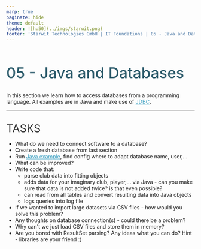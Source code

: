 ```yaml
---
marp: true
paginate: hide
theme: default 
header: ![h:50](../imgs/starwit.png)
footer: 'Starwit Technologies GmbH | IT Foundations | 05 - Java and Databases'
---
```


<style>
header {
  text-align: right;
  font-size: 0.7rem;
  color: #bbb;
  margin: 20px;
  left: 0px;
  right: 0px;
  padding-top: 5px;
}
footer {
  font-size: 0.7rem;
  color: #bbb;
}
section.lead {
  text-align: left;
  margin-bottom: 40px;
}
section {
  font-size: 1.2rem;
}
section.lead h1 {
  text-align: center;
  font-size: 2.5rem;
  font-weight: 600;
}
section.linked footer {
  display: none;
}
section.linked header {
  display: none;
}
section.quote {
  font-size: 1.0rem;
  text-align: center;
  font-style: italic;
  color: #555;
}

h1 {
  font-size: 2.5rem;
  font-weight: 500;
  color: #2B5A6A;
}
h2 {
  font-size: 1.8rem;
  font-weight: 400;
  color: #333;
  margin-top: 30px;
  margin-bottom: 15px;
  text-transform: uppercase;
}
h3 {
  font-size: 1.5rem;
  font-weight: 500;
  color: #000000;
  margin-top: 20px;
  margin-bottom: 10px;
  text-transform: none;
}
a {
  color: #3A9FC1;
}
a:hover {
  color: #1E708B; 
  text-decoration: underline; 
}

</style>

<!-- _class: lead -->
# 05 - Java and Databases

In this section we learn how to access databases from a programming language. All examples are in Java and make use of [JDBC](https://en.wikipedia.org/wiki/Java_Database_Connectivity#:~:text=Java%20Database%20Connectivity%20(JDBC)%20is,client%20may%20access%20a%20database.).

---
## Tasks

* What do we need to connect software to a database?
* Create a fresh database from last section
* Run [Java example](src/main/java/de/starwit/App.java), find config where to adapt database name, user,...
* What can be improved?
* Write code that:
    * parse club data into fitting objects
    * adds data for your imaginary club, player,... via Java - can you make sure that data is not added twice? is that even possible?
    * can read from all tables and convert resulting data into Java objects
    * logs queries into log file
* If we wanted to import large datasets via CSV files - how would you solve this problem?
* Any thoughts on database connection(s) - could there be a problem?
* Why can't we just load CSV files and store them in memory?
* Are you bored with ResultSet parsing? Any ideas what you can do? Hint - libraries are your friend :)
